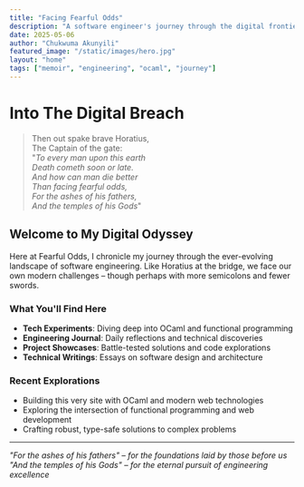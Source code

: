 ```yaml
---
title: "Facing Fearful Odds"
description: "A software engineer's journey through the digital frontier"
date: 2025-05-06
author: "Chukwuma Akunyili"
featured_image: "/static/images/hero.jpg"
layout: "home"
tags: ["memoir", "engineering", "ocaml", "journey"]
---
```


# Into The Digital Breach

> Then out spake brave Horatius,  
> The Captain of the gate:  
> "*To every man upon this earth  
> Death cometh soon or late.  
> And how can man die better  
> Than facing fearful odds,  
> For the ashes of his fathers,  
> And the temples of his Gods*"

## Welcome to My Digital Odyssey

Here at Fearful Odds, I chronicle my journey through the ever-evolving landscape of software engineering. Like Horatius at the bridge, we face our own modern challenges – though perhaps with more semicolons and fewer swords.

### What You'll Find Here

- **Tech Experiments**: Diving deep into OCaml and functional programming
- **Engineering Journal**: Daily reflections and technical discoveries
- **Project Showcases**: Battle-tested solutions and code explorations
- **Technical Writings**: Essays on software design and architecture

### Recent Explorations

- Building this very site with OCaml and modern web technologies
- Exploring the intersection of functional programming and web development
- Crafting robust, type-safe solutions to complex problems

---

*"For the ashes of his fathers" – for the foundations laid by those before us*  
*"And the temples of his Gods" – for the eternal pursuit of engineering excellence*